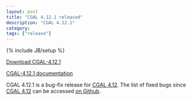 ```yaml
---
layout: post
title: "CGAL 4.12.1 released"
description: "CGAL 4.12.1"
category: 
tags: ["release"]
---
```

{% include JB/setup %}

<i class="bi bi-arrow-down-circle"></i>
<a href="https://github.com/CGAL/cgal/releases/tag/releases%2FCGAL-4.12.1">Download CGAL-4.12.1</a>

<i class="bi bi-book"></i>
<a href="https://doc.cgal.org/4.12.1/Manual/index.html">CGAL-4.12.1 documentation</a>

<p>CGAL 4.12.1 is a bug-fix release for <a href="../../../../2018/04/25/cgal412">CGAL 4.12</a>.
The list of fixed bugs since <a href="../../../../2018/04/25/cgal412">CGAL 4.12</a>
can be accessed <a href="https://github.com/CGAL/cgal/issues?q=milestone%3A4.12.1">on Github</a>.</p>

